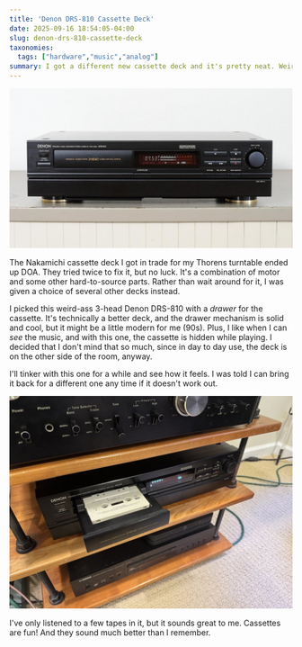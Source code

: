 ```yaml
---
title: 'Denon DRS-810 Cassette Deck'
date: 2025-09-16 18:54:05-04:00
slug: denon-drs-810-cassette-deck
taxonomies:
  tags: ["hardware","music","analog"]
summary: I got a different new cassette deck and it's pretty neat. Weird, but neat.
---
```


![Photo of the deck](Drs810.jpg " ")

The Nakamichi cassette deck I got in trade for my Thorens turntable ended up DOA. They tried twice to fix it, but no luck. It's a combination of motor and some other hard-to-source parts. Rather than wait around for it, I was given a choice of several other decks instead. 

I picked this weird-ass 3-head Denon DRS-810 with a *drawer* for the cassette. It's technically a better deck, and the drawer mechanism is solid and cool, but it might be a little modern for me (90s). Plus, I like when I can _see_ the music, and with this one, the cassette is hidden while playing. I decided that I don't mind that so much, since in day to day use, the deck is on the other side of the room, anyway. 

I'll tinker with this one for a while and see how it feels.  I was told I can bring it back for a different one any time if it doesn't work out. 



![](denon-on-rack.jpg "")

I've only listened to a few tapes in it, but it sounds great to me. Cassettes are fun! And they sound much better than I remember.

